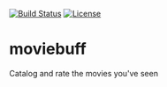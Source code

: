 [![Build Status](https://travis-ci.org/DaveyLaser/moviebuff.svg?branch=master)](https://travis-ci.org/DaveyLaser/moviebuff)
[![License](https://img.shields.io/badge/license-%20MIT-blue.svg)](../master/LICENSE)

# moviebuff
Catalog and rate the movies you've seen
